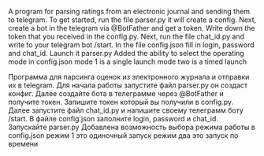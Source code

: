 A program for parsing ratings from an electronic journal and sending them to telegram.
To get started, run the file parser.py it will create a config.
Next, create a bot in the telegram via @BotFather and get a token.
Write down the token that you received in the config.py.
Next, run the file chat_id.py and write to your telegram bot /start.
In the file config.json fill in login, password and chat_id.
Launch it parser.py
Added the ability to select the operating mode in config.json mode 1 is a single launch mode two is a timed launch

Программа для парсинга оценок из электронного журнала и отправки их в telegram. 
Для начала работы запустите файл parser.py он создаст конфиг. 
Далее создайте бота в телеграмме через @BotFather и получите токен.
Запишите токен который вы получили в config.py.
Далее запустите файл chat_id.py и напишите своему телеграмм боту /start.
В файле config.json заполните login, password и chat_id. 
Запускайте parser.py
Добавлена возможность выбора режима работы в config.json режим 1 это одиночный запуск режим два это запуск по времени